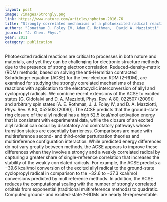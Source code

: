 ```yaml
---
layout: post
image: /images/Strongly.png
link: https://www.nature.com/articles/nphoton.2016.76
title: "Strongly correlated mechanisms of a photoexcited radical reaction from the anti-Hermitian contracted Schrödinger equation"
authors: "Jonathan J. Foley IV, Adam E. Rothman,  David A. Mazziotti"
journal: "J. Chem. Phys."
year: 2011
category: publication
---
```

Photoexcited radical reactions are critical to processes in both nature and materials, and yet they can be challenging for electronic structure methods due to the presence of strong electron correlation. Reduced-density-matrix (RDM) methods, based on solving the anti-Hermitian contracted Schrödinger equation (ACSE) for the two-electron RDM (2-RDM), are examined for studying the strongly correlated mechanisms of these reactions with application to the electrocyclic interconversion of allyl and cyclopropyl radicals. We combine recent extensions of the ACSE to excited states [G. Gidofalvi and D. A. Mazziotti, Phys. Rev. A 80, 022507 (2009)] and arbitrary spin states [A. E. Rothman, J. J. Foley IV, and D. A. Mazziotti, Phys. Rev. A 80, 052508 (2009)]. The ACSE predicts that the ground-state ring closure of the allyl radical has a high 52.5 kcal/mol activation energy that is consistent with experimental data, while the closure of an excited allyl radical can occur by disrotatory and conrotatory pathways whose transition states are essentially barrierless. Comparisons are made with multireference second- and third-order perturbation theories and multireference configuration interaction. While predicted energy differences do not vary greatly between methods, the ACSE appears to improve these differences when they involve a strongly and a weakly correlated radical by capturing a greater share of single-reference correlation that increases the stability of the weakly correlated radicals. For example, the ACSE predicts a −39.6 kcal/mol conversion of the excited allyl radical to the ground-state cyclopropyl radical in comparison to the −32.6 to −37.3 kcal/mol conversions predicted by multireference methods. In addition, the ACSE reduces the computational scaling with the number of strongly correlated orbitals from exponential (traditional multireference methods) to quadratic. Computed ground- and excited-state 2-RDMs are nearly N-representable.
